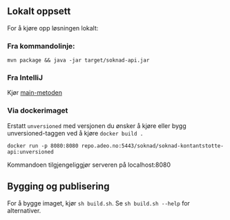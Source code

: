 
## Lokalt oppsett

For å kjøre opp løsningen lokalt:

### Fra kommandolinje:
```
mvn package && java -jar target/soknad-api.jar
```

### Fra IntelliJ
Kjør [main-metoden](src/main/java/no/nav/kontantstotte/api/Launcher.java)

### Via dockerimaget

Erstatt `unversioned` med versjonen du ønsker å kjøre eller bygg unversioned-taggen ved å kjøre `docker build .`

```
docker run -p 8080:8080 repo.adeo.no:5443/soknad/soknad-kontantstotte-api:unversioned
```

Kommandoen tilgjengeliggjør serveren på localhost:8080


## Bygging og publisering

For å bygge imaget, kjør `sh build.sh`. Se `sh build.sh --help` for alternativer.